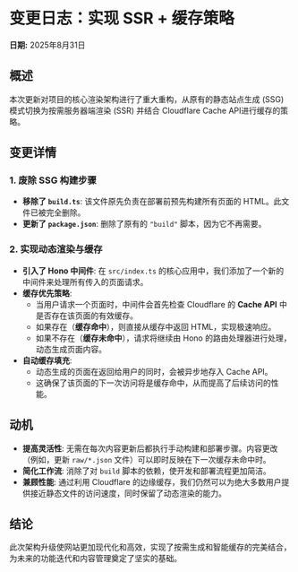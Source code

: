 # 变更日志：实现 SSR + 缓存策略

**日期:** 2025年8月31日

## 概述

本次更新对项目的核心渲染架构进行了重大重构，从原有的静态站点生成 (SSG) 模式切换为按需服务器端渲染 (SSR) 并结合 Cloudflare Cache API进行缓存的策略。

## 变更详情

### 1. 废除 SSG 构建步骤

-   **移除了 `build.ts`**: 该文件原先负责在部署前预先构建所有页面的 HTML。此文件已被完全删除。
-   **更新了 `package.json`**: 删除了原有的 `"build"` 脚本，因为它不再需要。

### 2. 实现动态渲染与缓存

-   **引入了 Hono 中间件**: 在 `src/index.ts` 的核心应用中，我们添加了一个新的中间件来处理所有传入的页面请求。
-   **缓存优先策略**:
    -   当用户请求一个页面时，中间件会首先检查 Cloudflare 的 **Cache API** 中是否存在该页面的有效缓存。
    -   如果存在（**缓存命中**），则直接从缓存中返回 HTML，实现极速响应。
    -   如果不存在（**缓存未命中**），请求将继续由 Hono 的路由处理器进行处理，动态生成页面内容。
-   **自动缓存填充**:
    -   动态生成的页面在返回给用户的同时，会被异步地存入 Cache API。
    -   这确保了该页面的下一次访问将是缓存命中，从而提高了后续访问的性能。

## 动机

-   **提高灵活性**: 无需在每次内容更新后都执行手动构建和部署步骤。内容更改（例如，更新 `raw/*.json` 文件）可以即时反映在下一次缓存未命中时。
-   **简化工作流**: 消除了对 `build` 脚本的依赖，使开发和部署流程更加简洁。
-   **兼顾性能**: 通过利用 Cloudflare 的边缘缓存，我们仍然可以为绝大多数用户提供接近静态文件的访问速度，同时保留了动态渲染的能力。

## 结论

此次架构升级使网站更加现代化和高效，实现了按需生成和智能缓存的完美结合，为未来的功能迭代和内容管理奠定了坚实的基础。
